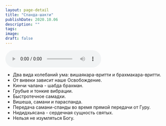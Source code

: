 ```yaml
---
layout: page-detail
title: "Спанда-шакти"
publishDate: 2020.10.06
description: ""
tags:
image:
draft: false
---
```


<audio title="2020.10.06 - Спанда-шакти.mp3" src="https://filer-api.advayta.org/v1.0/public/files/73642" controls=""></audio>

* Два вида колебаний ума: вишаякара-вритти и брахмакара-вритти.
* От вивеки зависит наше Освобождение.
* Кинчи чалана - шабда брахман.
* Грубые и тонкие вибрации.
* Быстротечное самадхи.
* Вишеша, самани и параспанда.
* Передача самани-спанды во время прямой передачи от Гуру.
* Нидидхьясана - сердечная сущность святых.
* Нельзя не изумляться Богу.

  
